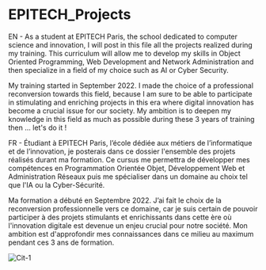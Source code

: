 # EPITECH_Projects

EN - As a student at EPITECH Paris, the school dedicated to computer science and innovation, I will post in this file all the projects realized during my training. 
This curriculum will allow me to develop my skills in Object Oriented Programming, Web Development and Network Administration and then specialize in a field of my choice such as AI or Cyber Security.

My training started in September 2022. I made the choice of a professional reconversion towards this field, because I am sure to be able to participate in stimulating and enriching projects in this era where digital innovation has become a crucial issue for our society.
My ambition is to deepen my knowledge in this field as much as possible during these 3 years of training then ... let's do it !



FR - Étudiant à EPITECH Paris, l’école dédiée aux métiers de l’informatique et de l’innovation, je posterais dans ce dossier l'ensemble des projets réalisés durant ma formation. 
Ce cursus me permettra de développer mes compétences en Programmation Orientée Objet, Développement Web et Administration Réseaux puis me spécialiser dans un domaine au choix tel que l'IA ou la Cyber-Sécurité.

Ma formation a débuté en Septembre 2022. J’ai fait le choix de la reconversion professionnelle vers ce domaine, car je suis certain de pouvoir participer à des projets stimulants et enrichissants dans cette ère où l'innovation digitale est devenue un enjeu crucial pour notre société.
Mon ambition est d'approfondir mes connaissances dans ce milieu au maximum pendant ces 3 ans de formation.

![Cit-1](https://user-images.githubusercontent.com/113343262/197728341-28513832-3546-41e9-a974-35f511712674.jpeg)
